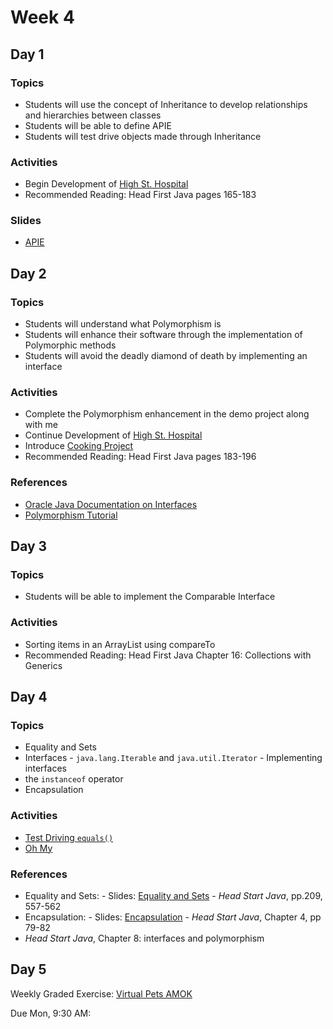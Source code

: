 # Week 4

## Day 1

### Topics

-   Students will use the concept of Inheritance to develop relationships and hierarchies between classes
-   Students will be able to define APIE
-   Students will test drive objects made through Inheritance

### Activities

-   Begin Development of [High St. Hospital](https://wecancodeit.github.io/java-exercises/hospital)
-   Recommended Reading: Head First Java pages 165-183

### Slides

-   [APIE](https://wecancodeit.github.io/java-slides/objects/a-pie/)

## Day 2

### Topics

-   Students will understand what Polymorphism is
-   Students will enhance their software through the implementation of Polymorphic methods
-   Students will avoid the deadly diamond of death by implementing an interface

### Activities

-   Complete the Polymorphism enhancement in the demo project along with me
-   Continue Development of [High St. Hospital](https://wecancodeit.github.io/java-exercises/hospital)
-   Introduce [Cooking Project](https://github.com/WeCanCodeIT/java-exercises/tree/master/cooking)
-   Recommended Reading: Head First Java pages 183-196

### References

-   [Oracle Java Documentation on Interfaces](https://docs.oracle.com/javase/tutorial/java/IandI/index.html)
-   [Polymorphism Tutorial](https://www.tutorialspoint.com/java/java_polymorphism.htm)

## Day 3

### Topics

-   Students will be able to implement the Comparable Interface

### Activities

-   Sorting items in an ArrayList using compareTo
-   Recommended Reading: Head First Java Chapter 16: Collections with Generics

## Day 4

### Topics

-   Equality and Sets
-   Interfaces - `java.lang.Iterable` and `java.util.Iterator` - Implementing interfaces
-   the `instanceof` operator
-   Encapsulation

### Activities

-   [Test Driving `equals()`](https://github.com/WeCanCodeIT/java-tdd-equals)
-   [Oh My](https://github.com/WeCanCodeIT/java-exercises-lions-tigers-bears)

### References

-   Equality and Sets: - Slides: [Equality and Sets](https://wecancodeit.github.io/java-slides/objects/equality-and-sets/) - _Head Start Java_, pp.209, 557-562
-   Encapsulation: - Slides: [Encapsulation](https://wecancodeit.github.io/java-slides/objects/encapsulation/) - _Head Start Java_, Chapter 4, pp 79-82
-   _Head Start Java_, Chapter 8: interfaces and polymorphism

## Day 5

Weekly Graded Exercise: [Virtual Pets AMOK](https://wecancodeit.github.io/java-exercises/virtual-pets-amok/)

Due Mon, 9:30 AM:
